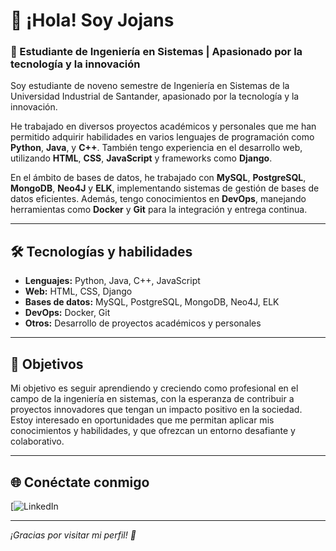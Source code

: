 # 👋 ¡Hola! Soy Jojans

### 🚀 Estudiante de Ingeniería en Sistemas | Apasionado por la tecnología y la innovación

Soy estudiante de noveno semestre de Ingeniería en Sistemas de la Universidad Industrial de Santander, apasionado por la tecnología y la innovación.

He trabajado en diversos proyectos académicos y personales que me han permitido adquirir habilidades en varios lenguajes de programación como **Python**, **Java**, y **C++**. También tengo experiencia en el desarrollo web, utilizando **HTML**, **CSS**, **JavaScript** y frameworks como **Django**.

En el ámbito de bases de datos, he trabajado con **MySQL**, **PostgreSQL**, **MongoDB**, **Neo4J** y **ELK**, implementando sistemas de gestión de bases de datos eficientes. Además, tengo conocimientos en **DevOps**, manejando herramientas como **Docker** y **Git** para la integración y entrega continua.

---

## 🛠️ Tecnologías y habilidades

- **Lenguajes:** Python, Java, C++, JavaScript
- **Web:** HTML, CSS, Django
- **Bases de datos:** MySQL, PostgreSQL, MongoDB, Neo4J, ELK
- **DevOps:** Docker, Git
- **Otros:** Desarrollo de proyectos académicos y personales

---

## 🎯 Objetivos

Mi objetivo es seguir aprendiendo y creciendo como profesional en el campo de la ingeniería en sistemas, con la esperanza de contribuir a proyectos innovadores que tengan un impacto positivo en la sociedad. Estoy interesado en oportunidades que me permitan aplicar mis conocimientos y habilidades, y que ofrezcan un entorno desafiante y colaborativo.

---

<!-- Puedes agregar tus redes sociales aquí si lo deseas -->


## 🌐 Conéctate conmigo

[![LinkedIn](www.linkedin.com/in/sebastian-galvis-040495318)
<!--
[![Twitter](https://img.shields.io/badge/Twitter-blue?logo=twitter&logoColor=white)](https://twitter.com/tu_usuario)
[![Portfolio](https://img.shields.io/badge/Portfolio-lightgrey?logo=firefox&logoColor=orange)](https://tu-sitio-web.com)
-->

---

*¡Gracias por visitar mi perfil! 🚀*
